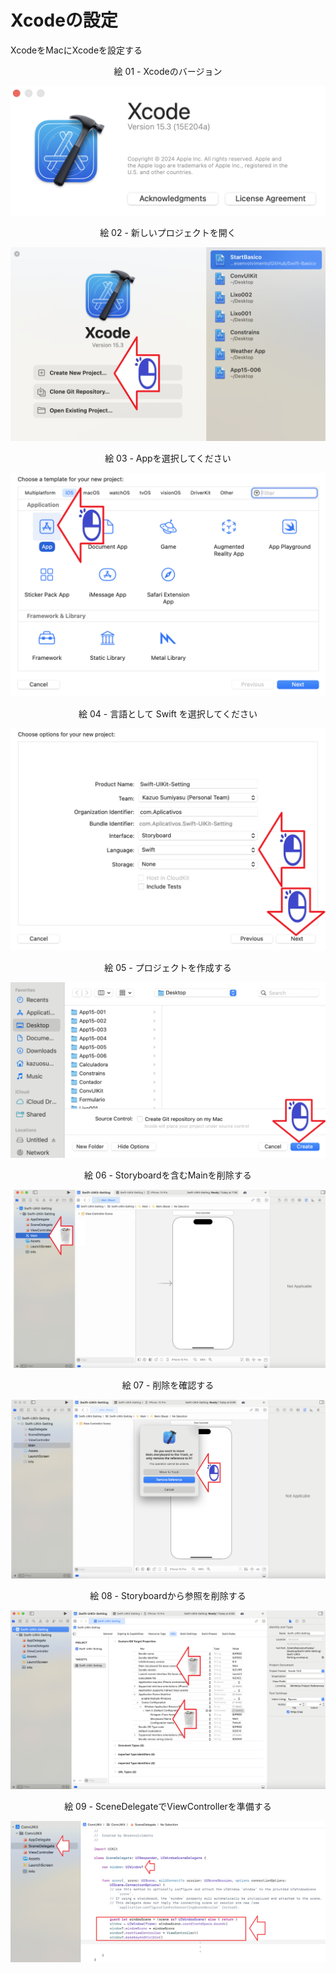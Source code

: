 # Xcodeの設定

XcodeをMacにXcodeを設定する


<div align="center">
絵 01 - Xcodeのバージョン
</div>

![](Imagens/Xcode-Instalacao-Img01.png)

<div align="center">
絵 02 - 新しいプロジェクトを開く
</div>

![](Imagens/Xcode-Instalacao-Img02.png)

<div align="center">
絵 03 - Appを選択してください
</div>

![](Imagens/Xcode-Instalacao-Img03.png)

<div align="center">
絵 04 - 言語として Swift を選択してください
</div>

![](Imagens/Xcode-Instalacao-Img04.png)

<div align="center">
絵 05 - プロジェクトを作成する
</div>

![](Imagens/Xcode-Instalacao-Img05.png)

<div align="center">
絵 06 - Storyboardを含むMainを削除する
</div>

![](Imagens/Xcode-Instalacao-Img06.png)

<div align="center">
絵 07 - 削除を確認する
</div>

![](Imagens/Xcode-Instalacao-Img07.png)

<div align="center">
絵 08 - Storyboardから参照を削除する
</div>

![](Imagens/Xcode-Instalacao-Img08.png)

<div align="center">
絵 09 - SceneDelegateでViewControllerを準備する
</div>

![](Imagens/Xcode-Instalacao-Img09.png)




